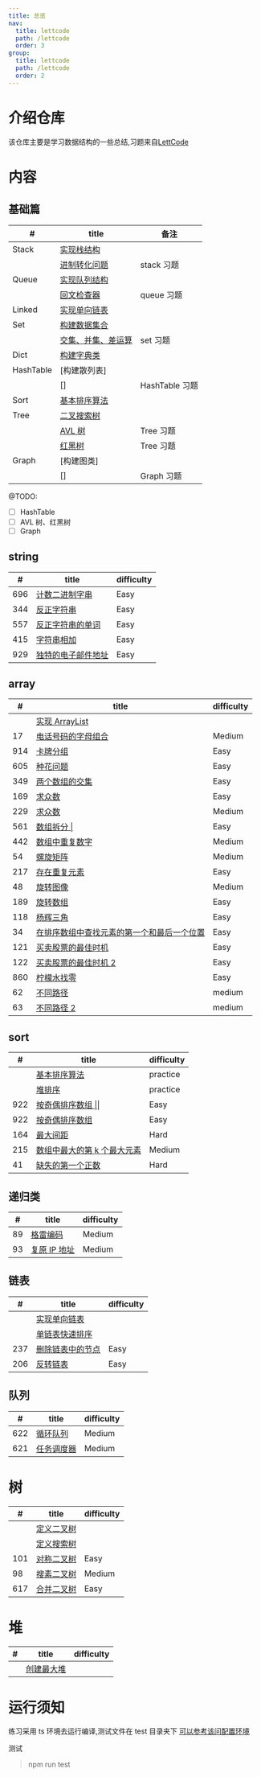 ```yaml
---
title: 总览
nav:
  title: lettcode
  path: /lettcode
  order: 3
group:
  title: lettcode
  path: /lettcode
  order: 2
---
```


# 介绍仓库

该仓库主要是学习数据结构的一些总结,习题来自[LettCode](https://leetcode-cn.com)

# 内容

## 基础篇

| # | title | 备注 |
| --- | --- | --- |
| Stack | [实现栈结构](https://github.com/cc7gs/FE_note/tree/master/packages/lettcode/src/stack/basic.ts) |  |
|  | [进制转化问题](https://github.com/cc7gs/FE_note/tree/master/packages/lettcode/src/basic/converter.ts) | stack 习题 |
| Queue | [实现队列结构](https://github.com/cc7gs/FE_note/tree/master/packages/lettcode/src/queue/basic.ts) |  |
|  | [回文检查器](https://github.com/cc7gs/FE_note/tree/master/packages/lettcode/src/basic/palindromeChecker.ts) | queue 习题 |
| Linked | [实现单向链表](https://github.com/cc7gs/FE_note/tree/master/packages/lettcode/src/linked/basic.ts) |  |
| Set | [构建数据集合](https://github.com/cc7gs/FE_note/tree/master/packages/lettcode/src/basic/set.ts) |  |
|  | [交集、并集、差运算](https://github.com/cc7gs/FE_note/tree/master/packages/lettcode/src/basic/set.basic.ts) | set 习题 |
| Dict | [构建字典类](https://github.com/cc7gs/FE_note/tree/master/packages/lettcode/src/basic/dictionary.ts) |  |
| HashTable | [构建散列表] |  |
|  | [] | HashTable 习题 |
| Sort | [基本排序算法](https://github.com/cc7gs/FE_note/tree/master/packages/lettcode/src/sort/basic.ts) |  |
| Tree | [二叉搜索树](https://github.com/cc7gs/FE_note/tree/master/packages/lettcode/src/tree/basic/index.ts) |  |
|  | [AVL 树]() | Tree 习题 |
|  | [红黑树]() | Tree 习题 |
| Graph | [构建图类] |
|  | [] | Graph 习题 |

@TODO:

- [ ] HashTable
- [ ] AVL 树、红黑树
- [ ] Graph

## string

| # | title | difficulty |
| --- | --- | --- |
| 696 | [计数二进制字串](https://github.com/cc7gs/FE_note/tree/master/packages/lettcode/src/string/countBinarySubstr.ts) | Easy |
| 344 | [反正字符串](https://github.com/cc7gs/FE_note/tree/master/packages/lettcode/src/string/reverseString.ts) | Easy |
| 557 | [反正字符串的单词](https://github.com/cc7gs/FE_note/tree/master/packages/lettcode/src/string/reverseWords.ts) | Easy |
| 415 | [字符串相加](https://github.com/cc7gs/FE_note/tree/master/packages/lettcode/src/string/addString.ts) | Easy |
| 929 | [独特的电子邮件地址](https://github.com/cc7gs/FE_note/tree/master/packages/lettcode/src/string/numUniqueEmails.ts) | Easy |

## array

| # | title | difficulty |
| --- | --- | --- |
|  | [实现 ArrayList](https://github.com/cc7gs/FE_note/tree/master/packages/lettcode/src/array/basic.ts) |  |
| 17 | [电话号码的字母组合](https://github.com/cc7gs/FE_note/tree/master/packages/lettcode/src/array/letterCombinations.ts) | Medium |
| 914 | [卡牌分组](https://github.com/cc7gs/FE_note/tree/master/packages/lettcode/src/array/hasGroupsSize.ts) | Easy |
| 605 | [种花问题](https://github.com/cc7gs/FE_note/tree/master/packages/lettcode/src/array/canPlaceFlowers.ts) | Easy |
| 349 | [两个数组的交集](https://github.com/cc7gs/FE_note/tree/master/packages/lettcode/src/array/intersection.ts) | Easy |
| 169 | [求众数](https://github.com/cc7gs/FE_note/tree/master/packages/lettcode/src/array/majorityElement.ts) | Easy |
| 229 | [求众数](https://github.com/cc7gs/FE_note/tree/master/packages/lettcode/src/array/majorityElement-two.ts) | Medium |
| 561 | [数组拆分 \| ](https://github.com/cc7gs/FE_note/tree/master/packages/lettcode/src/array/arrayPairSum.ts) | Easy |
| 442 | [数组中重复数字](https://github.com/cc7gs/FE_note/tree/master/packages/lettcode/src/array/findDuplicates.ts) | Medium |
| 54 | [螺旋矩阵](https://github.com/cc7gs/FE_note/tree/master/packages/lettcode/src/array/spiralOrder.ts) | Medium |
| 217 | [存在重复元素](https://github.com/cc7gs/FE_note/tree/master/packages/lettcode/src/array/containsDuplicate.ts) | Easy |
| 48 | [旋转图像](https://github.com/cc7gs/FE_note/tree/master/packages/lettcode/src/array/rotate.image.ts) | Medium |
| 189 | [旋转数组](https://github.com/cc7gs/FE_note/tree/master/packages/lettcode/src/array/totate.image.ts) | Easy |
| 118 | [杨辉三角](https://github.com/cc7gs/FE_note/tree/master/packages/lettcode/src/array/triangle.generate.ts) | Easy |
| 34 | [在排序数组中查找元素的第一个和最后一个位置](https://github.com/cc7gs/FE_note/tree/master/packages/lettcode/src/array/searchRange.ts) | Easy |
| 121 | [买卖股票的最佳时机](https://github.com/cc7gs/FE_note/tree/master/packages/lettcode/src/array/max.profit.ts) | Easy |
| 122 | [买卖股票的最佳时机 2](https://github.com/cc7gs/FE_note/tree/master/packages/lettcode/src/array/max.profit.ts) | Easy |
| 860 | [柠檬水找零](https://github.com/cc7gs/FE_note/tree/master/packages/lettcode/src/array/lemonade.ts) | Easy |
| 62 | [不同路径](https://github.com/cc7gs/FE_note/tree/master/packages/lettcode/src/array/unique.paths.ts) | medium |
| 63 | [不同路径 2](https://github.com/cc7gs/FE_note/tree/master/packages/lettcode/src/array/unique.paths.ts) | medium |

## sort

| # | title | difficulty |
| --- | --- | --- |
|  | [基本排序算法](https://github.com/cc7gs/FE_note/tree/master/packages/lettcode/src/sort/basic.ts) | practice |
|  | [堆排序](https://github.com/cc7gs/FE_note/tree/master/packages/lettcode/src/heap/basic.ts) | practice |
| 922 | [按奇偶排序数组 \|\|](https://github.com/cc7gs/FE_note/tree/master/packages/lettcode/src/sort/sortArrayParityTwo.ts) | Easy |
| 922 | [按奇偶排序数组 ](https://github.com/cc7gs/FE_note/tree/master/packages/lettcode/src/sort/sortArrayParity.ts) | Easy |
| 164 | [最大间距](https://github.com/cc7gs/FE_note/tree/master/packages/lettcode/src/sort/maximumGap.ts) | Hard |
| 215 | [数组中最大的第 k 个最大元素](https://github.com/cc7gs/FE_note/tree/master/packages/lettcode/src/sort/findKthLargest.ts) | Medium |
| 41 | [缺失的第一个正数](https://github.com/cc7gs/FE_note/tree/master/packages/lettcode/src/sort/firstMissingPositive.ts) | Hard |

## 递归类

| # | title | difficulty |
| --- | --- | --- |
| 89 | [格雷编码](https://github.com/cc7gs/FE_note/tree/master/packages/lettcode/src/recursive/grayCode.ts) | Medium |
| 93 | [复原 IP 地址](https://github.com/cc7gs/FE_note/tree/master/packages/lettcode/src/recursive/restoreIpAddresses.ts) | Medium |

## 链表

| # | title | difficulty |
| --- | --- | --- |
|  | [实现单向链表](https://github.com/cc7gs/FE_note/tree/master/packages/lettcode/src/linked/basic.ts) |  |
|  | [单链表快速排序](https://github.com/cc7gs/FE_note/tree/master/packages/lettcode/src/linked/quick.sort.link.ts) |
| 237 | [删除链表中的节点](https://github.com/cc7gs/FE_note/tree/master/packages/lettcode/src/linked/) | Easy |
| 206 | [反转链表](https://github.com/cc7gs/FE_note/tree/master/packages/lettcode/src/linked/reverse.list.ts) | Easy |

## 队列

| # | title | difficulty |
| --- | --- | --- |
| 622 | [循环队列](https://github.com/cc7gs/FE_note/tree/master/packages/lettcode/src/queue/circular.queue.ts) | Medium |
| 621 | [任务调度器](https://github.com/cc7gs/FE_note/tree/master/packages/lettcode/src/queue/least.interval.queue.ts) | Medium |

# 树

| # | title | difficulty |
| --- | --- | --- |
|  | [定义二叉树](https://github.com/cc7gs/FE_note/tree/master/packages/lettcode/src/tree/basic.ts) |  |
|  | [定义搜索树](https://github.com/cc7gs/FE_note/tree/master/packages/lettcode/src/tree/basic.ts) |  |
| 101 | [对称二叉树](https://github.com/cc7gs/FE_note/tree/master/packages/lettcode/src/tree/basic.ts) | Easy |
| 98 | [搜素二叉树](https://github.com/cc7gs/FE_note/tree/master/packages/lettcode/src/tree/basic.ts) | Medium |
| 617 | [合并二叉树](https://github.com/cc7gs/FE_note/tree/master/packages/lettcode/src/tree/mergeTree.ts) | Easy |

# 堆

| # | title | difficulty |
| --- | --- | --- |
|  | [创建最大堆](https://github.com/cc7gs/FE_note/tree/master/packages/lettcode/src/heap/basic.ts) |  |

# 运行须知

练习采用 ts 环境去运行编译,测试文件在 test 目录夹下 [可以参考该问配置环境](https://tasaid.com/blog/2018122819513079.html)

测试

> npm run test
